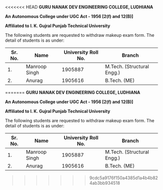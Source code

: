<<<<<<< HEAD
**GURU NANAK DEV ENGINEERING COLLEGE, LUDHIANA**

**An Autonomous College under UGC Act - 1956 [2(f) and 12(B)]**

**Affiliated to I. K. Gujral Punjab Technical University**



The following students are requested to withdraw makeup exam form. The detail of students is as under:

| Sr. No. | Name          | University Roll No. | Branch                     |
| ------- | ------------- | ------------------- | -------------------------- |
| 1.      | Manroop Singh | 1905887             | M.Tech. (Structural Engg.) |
| 2.      | Anurag        | 1905616             | B.Tech. (ME)               |


=======
**GURU NANAK DEV ENGINEERING COLLEGE, LUDHIANA**

**An Autonomous College under UGC Act - 1956 [2(f) and 12(B)]**

**Affiliated to I. K. Gujral Punjab Technical University**



The following students are requested to withdraw makeup exam form. The detail of students is as under:

| Sr. No. | Name          | University Roll No. | Branch                     |
| ------- | ------------- | ------------------- | -------------------------- |
| 1.      | Manroop Singh | 1905887             | M.Tech. (Structural Engg.) |
| 2.      | Anurag        | 1905616             | B.Tech. (ME)               |


>>>>>>> 9cdc5a9176f150a4385d1a4b4b824ab3bb934518
